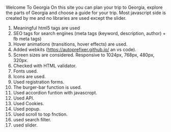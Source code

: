 Welcome To Georgia
On this site you can plan your trip to Georgia, explore the parts of Georgia and choose a guide for your trip.
Most javascript side is created by me and no libraries are used except the slider.
1. Meaningful html5 tags are used
2. SEO tags for search engines (meta tags (keyword, description,
author) + fb meta tags)
3. Hover animations (transitions, hover effects) are used.
4. Added webkits (https://autoprefixer.github.io/ an vs code).
5. Screen sizes are considered. Responsive to 1024px, 768px, 480px, 320px.
6. Checked with HTML validator.
7. Fonts used.
8. Icons are used.
9. Used registration forms.
10. The burger-bar function is used.
11. Used accordion funtion with javascropt.
12. Used API.
13. Used Cookies.
14. Used popup.
15. Used scroll to top fnction.
16. used search filter.
16. used slider.

